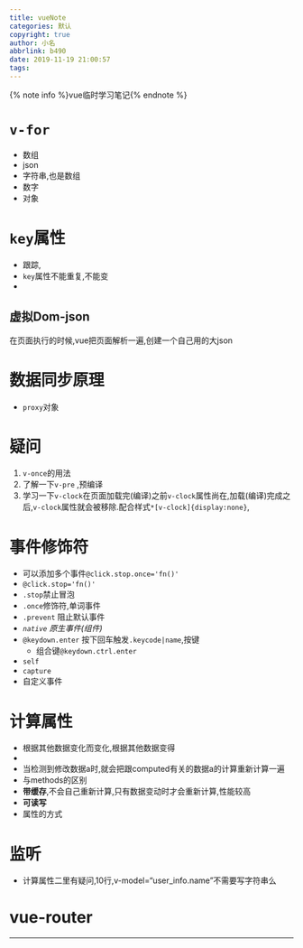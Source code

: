 ```yaml
---
title: vueNote
categories: 默认
copyright: true
author: 小名
abbrlink: b490
date: 2019-11-19 21:00:57
tags:
---
```


{% note info %}vue临时学习笔记{% endnote %}

<!-- more -->

# `v-for`

- 数组
- json
- 字符串,也是数组
- 数字
- 对象

# `key`属性

- 跟踪,
- `key`属性不能重复,不能变
- 

## 虚拟Dom-json

在页面执行的时候,vue把页面解析一遍,创建一个自己用的大json



# 数据同步原理

- `proxy`对象

# 疑问

1. `v-once`的用法
2. 了解一下`v-pre` ,预编译
3. 学习一下`v-clock`在页面加载完(编译)之前`v-clock`属性尚在,加载(编译)完成之后,`v-clock`属性就会被移除.配合样式`*[v-clock]{display:none}`,

# 事件修饰符

- 可以添加多个事件`@click.stop.once='fn()'`
- `@click.stop='fn()'`
- `.stop`禁止冒泡
- `.once`修饰符,单词事件
- `.prevent` 阻止默认事件
- *`native` 原生事件(组件)*
- `@keydown.enter` 按下回车触发`.keycode|name`,按键
	- 组合键`@keydown.ctrl.enter`
- `self`
- `capture`
- 自定义事件



# 计算属性

- 根据其他数据变化而变化,根据其他数据变得
- 
- 当检测到修改数据a时,就会把跟computed有关的数据a的计算重新计算一遍
- 与methods的区别
- **带缓存**,不会自己重新计算,只有数据变动时才会重新计算,性能较高
- **可读写**
- 属性的方式

# 监听

-   计算属性二里有疑问,10行,v-model=“user_info.name”不需要写字符串么



# vue-router



---

